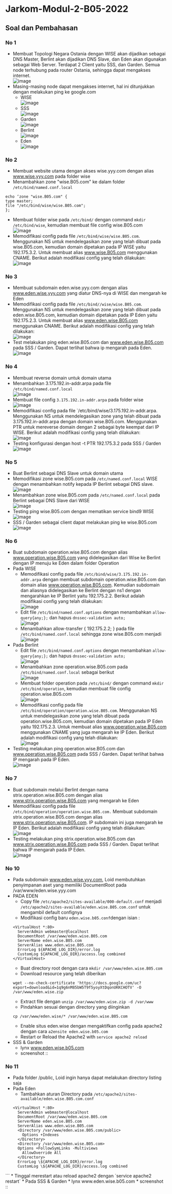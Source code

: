 # Jarkom-Modul-2-B05-2022


## Soal dan Pembahasan
### No 1
* Membuat Topologi Negara Ostania dengan WISE akan dijadikan sebagai DNS Master, Berlint akan dijadikan DNS Slave, dan Eden akan digunakan sebagai Web Server. Terdapat 2 Client yaitu SSS, dan Garden. Semua node terhubung pada router Ostania, sehingga dapat mengakses internet. <br>
![image](https://user-images.githubusercontent.com/70515589/198552348-dbf1de96-5da0-466b-befa-0440a8d4066f.png)
 * Masing-masing node dapat mengakses internet, hal ini ditunjukkan dengan melakukan ping ke google.com
   * WISE <br>
![image](https://user-images.githubusercontent.com/70515589/198553459-320a7c37-d9b8-435e-99a1-fedd12a5afc2.png)
   * SSS <br>
![image](https://user-images.githubusercontent.com/70515589/198553855-cf41e012-80a0-4094-a0b7-f21afa13aa25.png)
   * Garden <br>
![image](https://user-images.githubusercontent.com/70515589/198554033-2f7aa6b4-c840-4881-b61f-d5e3e06fd973.png)
   * Berlint <br>
![image](https://user-images.githubusercontent.com/70515589/198554197-b542bfd5-d5e6-4bd8-ae16-3dd6c9ee3ece.png)
   * Eden <br>
![image](https://user-images.githubusercontent.com/70515589/198554365-62ea0a76-86c7-4502-8d05-e3e45ef11c8b.png)

### No 2
* Membuat website utama dengan akses wise.yyy.com dengan alias www.wise.yyy.com pada folder wise <br>
* Menambahkan zone "wise.B05.com" ke dalam folder `/etc/bind/named.conf.local`
```
echo ‘zone "wise.B05.com" {
type master;
file "/etc/bind/wise/wise.B05.com";
};
``` 
* Membuat folder wise pada `/etc/bind/` dengan command `mkdir /etc/bind/wise`, kemudian membuat file config wise.B05.com <br>
![image](https://user-images.githubusercontent.com/70515589/198555240-90cc081e-9372-4d86-b908-0a9c630d4ef0.png)
* Memodifikasi config pada file `/etc/bind/wise/wise.B05.com`. Menggunakan NS untuk mendelegasikan zone yang telah dibuat pada wise.B05.com, kemudian domain dipetakan pada IP WISE yaitu 192.175.3.2. Untuk membuat alias www.wise.B05.com menggunakan CNAME. Berikut adalah modifikasi config yang telah dilakukan: <br>
![image](https://user-images.githubusercontent.com/70515589/198555942-f5b7ccfc-5fce-4f3b-8af9-7418b534a1bf.png)

### No 3
* Membuat subdomain eden.wise.yyy.com dengan alias www.eden.wise.yyy.com yang diatur DNS-nya di WISE dan mengarah ke Eden <br>
* Memodifikasi config pada file `/etc/bind//wise/wise.B05.com`. Menggunakan NS untuk mendelegasikan zone yang telah dibuat pada eden.wise.B05.com, kemudian domain dipetakan pada IP Eden yaitu 192.175.2.3. Untuk membuat alias www.eden.wise.B05.com menggunakan CNAME. Berikut adalah modifikasi config yang telah dilakukan: <br>
![image](https://user-images.githubusercontent.com/70515589/198556488-ddba254d-618b-4a53-ad53-1578750acdc1.png)
* Test melakukan ping eden.wise.B05.com dan www.eden.wise.B05.com pada SSS / Garden. Dapat terlihat bahwa ip mengarah pada Eden. <br>
![image](https://user-images.githubusercontent.com/70515589/198557779-613aaeca-6847-4bf5-9683-e852e98c8bb2.png)

### No 4
* Membuat reverse domain untuk domain utama <br>
* Menambahkan 3.175.192.in-addr.arpa pada file `/etc/bind/named.conf.local` <br>
![image](https://user-images.githubusercontent.com/70515589/198558241-5107cfa9-fc16-4d15-84eb-370fa56597ed.png)
* Membuat file config `3.175.192.in-addr.arpa` pada folder wise <br>
![image](https://user-images.githubusercontent.com/70515589/198558504-e9ff901e-bbba-4436-9fa9-b2d8b505b2cf.png)
* Memodifikasi config pada file  `/etc/bind/wise/3.175.192.in-addr.arpa. Menggunakan NS untuk mendelegasikan zone yang telah dibuat pada 3.175.192.in-addr.arpa dengan domain wise.B05.com. Menggunakan PTR untuk mereverse domain dengan 2 sebagai byte keempat dari IP WISE. Berikut adalah modifikasi config yang telah dilakukan: <br>
![image](https://user-images.githubusercontent.com/70515589/198558968-ccc6fee0-a81b-43e6-b4a1-212dd09f5d44.png)
* Testing konfigurasi dengan host -t PTR 192.175.3.2 pada SSS / Garden <br>
![image](https://user-images.githubusercontent.com/70515589/198559169-a95900b8-7c4b-455b-b01f-a3744e65e476.png)

### No 5
* Buat Berlint sebagai DNS Slave untuk domain utama <br>
* Memodifikasi zone wise.B05.com pada `/etc/named.conf.local` WISE dengan menambahkan notify kepada IP Berlint sebagai DNS slave. <br>
![image](https://user-images.githubusercontent.com/70515589/198560299-756cd438-62d9-4011-b208-f4e5a11a6d2c.png)
* Menambahkan zone wise.B05.com pada `/etc/named.conf.local` pada Berlint sebagai DNS Slave dari WISE <br>
![image](https://user-images.githubusercontent.com/70515589/198560491-5013527b-5ac9-4976-97dc-9570a7ba51bf.png)
* Testing ping wise.B05.com dengan mematikan service bind9 WISE <br>
![image](https://user-images.githubusercontent.com/70515589/198560854-e8a887a4-bb95-4fcf-8640-ac8f192512cd.png)
* SSS / Garden sebagai client dapat melakukan ping ke wise.B05.com <br>
![image](https://user-images.githubusercontent.com/70515589/198561039-4fdcf61c-71fb-4616-8777-2dd90c78e6c1.png)

### No 6
* Buat subdomain operation.wise.B05.com dengan alias www.operation.wise.B05.com yang didelegasikan dari Wise ke Berlint dengan IP menuju ke Eden dalam folder Operation <br>
* Pada WISE
  * Memodifikasi config pada file `/etc/bind/wise/3.175.192.in-addr.arpa` dengan membuat subdomain operation.wise.B05.com dan domain alias www.operation.wise.B05.com. Kemudian subdomain dan aliasnya didelegasikan ke Berlint dengan ns1 dengan mengarahkan ke IP Berlint yaitu 192.175.2.2. Berikut adalah modifikasi config yang telah dilakukan: <br>
![image](https://user-images.githubusercontent.com/70515589/198564616-6e518134-bcdb-4caa-ba0a-f3a78f919775.png)
  * Edit file `/etc/bind/named.conf.options` dengan menambahkan `allow-query{any;};` dan hapus `dnssec-validation auto;` <br>
![image](https://user-images.githubusercontent.com/70515589/198565127-5235afa9-2da7-4e63-a1aa-df82cecd5892.png)
  * Menambahkan allow-transfer { 192.175.2.2; } pada file `/etc/bind/named.conf.local` sehingga zone wise.B05.com menjadi <br>
![image](https://user-images.githubusercontent.com/70515589/198565617-d9397d8a-8a07-464a-95b9-80fc3834301a.png)
* Pada Berlint
  * Edit file `/etc/bind/named.conf.options` dengan menambahkan `allow-query{any;};` dan hapus `dnssec-validation auto;` <br>
  ![image](https://user-images.githubusercontent.com/70515589/198565894-7ea2cfc3-3fb5-4e97-ac2a-2a63eae9ac89.png)
  * Menambahkan zone operation.wise.B05.com pada `/etc/bind/named.conf.local` sebagai berikut <br>
  ![image](https://user-images.githubusercontent.com/70515589/198566050-436a71b1-facd-40d1-a2d2-7a98f9e09cd2.png)
  * Membuat folder operation pada `/etc/bind/` dengan command `mkdir /etc/bind/operation`, kemudian membuat file config operation.wise.B05.com <br>
  ![image](https://user-images.githubusercontent.com/70515589/198566245-73924a56-dc82-4f78-9c26-a5d31b1a8d8a.png)
  * Memodifikasi config pada file `/etc/bind/operation/operation.wise.B05.com`. Menggunakan NS untuk mendelegasikan zone yang telah dibuat pada operation.wise.B05.com, kemudian domain dipetakan pada IP Eden yaitu 192.175.2.3. Untuk membuat alias www.operation.wise.B05.com menggunakan CNAME yang juga mengarah ke IP Eden. Berikut adalah modifikasi config yang telah dilakukan: <br>
  ![image](https://user-images.githubusercontent.com/70515589/198566693-affae751-7210-4c7f-9227-e2317f3989fa.png)
* Testing melakukan ping operation.wise.B05.com dan www.operation.wise.B05.com pada SSS / Garden. Dapat terlihat bahwa IP mengarah pada IP Eden. <br>
![image](https://user-images.githubusercontent.com/70515589/198566997-12d3a827-0acf-4fba-b390-d58a14c51aec.png)

### No 7
* Buat subdomain melalui Berlint dengan nama strix.operation.wise.B05.com dengan alias www.strix.operation.wise.B05.com yang mengarah ke Eden <br>
* Memodifikasi config pada file `/etc/bind/operation/operation.wise.B05.com.` Membuat subdomain strix.operation.wise.B05.com dengan alias www.strix.operation.wise.B05.com. IP subdomain ini juga mengarah ke IP Eden. Berikut adalah modifikasi config yang telah dilakukan: <br>
![image](https://user-images.githubusercontent.com/70515589/198567407-e4e22101-7488-4f23-a393-34f915c42a26.png)
* Testing melakukan ping strix.operation.wise.B05.com dan www.strix.operation.wise.B05.com pada SSS / Garden. Dapat terlihat bahwa IP mengarah pada IP Eden. <br>
![image](https://user-images.githubusercontent.com/70515589/198567589-2f5084ce-7285-4d64-a4fe-1be2021531dc.png)

### No 10
* Pada subdomain www.eden.wise.yyy.com, Loid membutuhkan penyimpanan aset yang memiliki DocumentRoot pada /var/www/eden.wise.yyy.com
* PADA EDEN
  * Copy file `/etc/apache2/sites-available/000-default.conf` menjadi `/etc/apache2/sites-available/eden.wise.B05.com.conf` untuk mengambil default confignya
  * Modifikasi config baru `eden.wise.b05.conf`dengan isian :
  ```
  <VirtualHost *:80>
    ServerAdmin webmaster@localhost
    DocumentRoot /var/www/eden.wise.B05.com
    ServerName eden.wise.B05.com
    ServerAlias www.eden.wise.B05.com
    ErrorLog ${APACHE_LOG_DIR}/error.log
    CustomLog ${APACHE_LOG_DIR}/access.log combined
  </VirtualHost>
  ```
  * Buat directory root dengan cara `mkdir /var/www/eden.wise.B05.com`
  * Download resource yang telah diberikan
  ```
  wget --no-check-certificate 'https://docs.google.com/uc?export=download&id=1q9g6nM85bW5T9f5yoyXtDqonUKKCHOTV' -O /var/www/eden.wise.zip
  ```
  * Extract file dengan `unzip /var/www/eden.wise.zip -d /var/www`
  * Pindahkan sesuai dengan directory yang diinginkan
  ```
  cp /var/www/eden.wise/* /var/www/eden.wise.B05.com
  ```
  * Enable situs eden.wise dengan mengaktifkan config pada apache2 dengan cara `a2ensite eden.wise.b05.com`
  * Restart or Reload the Apache2 with `service apache2 reload`
* SSS & Garden
  * lynx www.eden.wise.b05.com
  * screenshot :: 
### No 11
* Pada folder /public, Loid ingin hanya dapat melakukan directory listing saja
* Pada Eden
  * Tambahkan aturan Directory pada `/etc/apache2/sites-available/eden.wise.B05.com.conf`
  ```
  <VirtualHost *:80>
    ServerAdmin webmaster@localhost
    DocumentRoot /var/www/eden.wise.B05.com
    ServerName eden.wise.B05.com
    ServerAlias www.eden.wise.B05.com
    <Directory /var/www/eden.wise.B05.com/public>
      Options +Indexes
    </Directory>
    <Directory /var/www/eden.wise.B05.com>
    Options +FollowSymLinks -Multiviews
      AllowOverride All
    </Directory>
    ErrorLog \${APACHE_LOG_DIR}/error.log
    CustomLog \${APACHE_LOG_DIR}/access.log combined
</VirtualHost>
  ```
  * Tinggal merestart atau reload apache2 dengan `service apache2 restart`
 * Pada SSS & Garden
  * lynx www.eden.wise.b05.com
  * screenshot :: 

